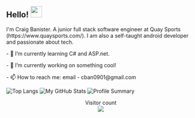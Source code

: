   <h2>
    Hello! 
    <img src="https://media.giphy.com/media/hvRJCLFzcasrR4ia7z/giphy.gif" width="30px"/>
  </h2>
  
<p>I'm Craig Banister. A junior full stack software engineer at Quay Sports (https://www.quaysports.com/). I am also a self-taught android developer and passionate about tech.</p>

<p>- 🌱 I’m currently learning C# and ASP.net.</p>
<p>- 🔭 I’m currently working on something cool!</p>
<p>- 📫 How to reach me: email - cban0901@gmail.com</p>

![Top Langs](https://github-readme-stats-git-masterrstaa-rickstaa.vercel.app/api/top-langs/?username=numberwang55&theme=tokyonight&showicons=true)
![My GitHub Stats](https://github-readme-stats.vercel.app/api/?username=numberwang55&count_private=true&theme=tokyonight&showicons=true)
![Profile Summary](http://github-profile-summary-cards.vercel.app/api/cards/profile-details?username=numberwang55&theme=tokyonight&showicons=true)

<p align="center"> 
  Visitor count<br>
  <img src="https://profile-counter.glitch.me/numberwang55/count.svg" />
</p>

<!--
![Top Langs By Commit](http://github-profile-summary-cards.vercel.app/api/cards/most-commit-language?username=numberwang55&theme=tokyonight&showicons=true)
**numberwang55/numberwang55** is a ✨ _special_ ✨ repository because its `README.md` (this file) appears on your GitHub profile.

Here are some ideas to get you started:

- 🔭 I’m currently working on ...
- 🌱 I’m currently learning ...
- 👯 I’m looking to collaborate on ...
- 🤔 I’m looking for help with ...
- 💬 Ask me about ...
- 📫 How to reach me: ...
- 😄 Pronouns: ...
- ⚡ Fun fact: ...

<img align="center" height="170" src="https://github-readme-stats-sigma-five.vercel.app/api/top-langs/?username=numberwang55&layout=compact&langs_count=16&theme=dracula"/>
-->
